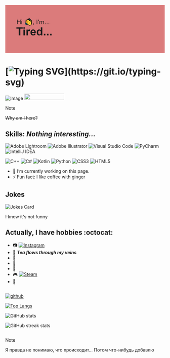 ![Mmm](header.png)
#  [![Typing SVG](https://readme-typing-svg.demolab.com?font=Playfair+Display&pause=1000&color=0C2B39&background=FFBEBE24&center=true&vCenter=true&random=false&width=700&lines=Once+upon+a+time+I+wanted+to+understand+what+was+going+on....)](https://git.io/typing-svg)
![image](https://github.com/TutaTamta/TutaTamta/assets/81257954/d004f22c-ee9a-41ea-82ea-f3aeb2ca3969)
<a href = "https://github.com/TutaTamta"><img src="https://github.com/TutaTamta/TutaTamta/assets/81257954/80db8639-54f3-4fdd-a270-8606bc2ae2a8" width=50% height=50%></a>

> [!NOTE]
> ~~Why am I here?~~




## Skills: ***Nothing interesting...***

![Adobe Lightroom](https://img.shields.io/badge/Adobe%20Lightroom-31A8FF.svg?style=for-the-badge&logo=Adobe%20Lightroom&logoColor=white) ![Adobe Illustrator](https://img.shields.io/badge/adobe%20illustrator-%23FF9A00.svg?style=for-the-badge&logo=adobe%20illustrator&logoColor=white) ![Visual Studio Code](https://img.shields.io/badge/Visual%20Studio%20Code-0078d7.svg?style=for-the-badge&logo=visual-studio-code&logoColor=white) ![PyCharm](https://img.shields.io/badge/pycharm-143?style=for-the-badge&logo=pycharm&logoColor=black&color=black&labelColor=green) ![IntelliJ IDEA](https://img.shields.io/badge/IntelliJIDEA-000000.svg?style=for-the-badge&logo=intellij-idea&logoColor=white)

![C++](https://img.shields.io/badge/c++-%2300599C.svg?style=for-the-badge&logo=c%2B%2B&logoColor=white) ![C#](https://img.shields.io/badge/c%23-%23239120.svg?style=for-the-badge&logo=c-sharp&logoColor=white) ![Kotlin](https://img.shields.io/badge/kotlin-%237F52FF.svg?style=for-the-badge&logo=kotlin&logoColor=white) ![Python](https://img.shields.io/badge/python-3670A0?style=for-the-badge&logo=python&logoColor=ffdd54) ![CSS3](https://img.shields.io/badge/css3-%231572B6.svg?style=for-the-badge&logo=css3&logoColor=white) ![HTML5](https://img.shields.io/badge/html5-%23E34F26.svg?style=for-the-badge&logo=html5&logoColor=white)


- 🔭 I’m currently working on this page. 
- ⚡ Fun fact: I like coffee with ginger 


## **Jokes**

![Jokes Card](https://readme-jokes.vercel.app/api)

~~I know it's not funny~~
## **Actually, I have hobbies :octocat:**
- :camera:  [![Instagram](https://img.shields.io/badge/Instagram-E4405F?style=for-the-badge&logo=instagram&logoColor=white)](https://instagram.com/tutatamta?igshid=YzAwZjE1ZTI0Zg==) 
- :tea: ***Tea flows through my veins***
- :closed_book:
- :bicyclist:
- :musical_keyboard:
- :video_game:  [![Steam](https://img.shields.io/badge/Steam-000000?style=for-the-badge&logo=steam&logoColor=white)](https://steamcommunity.com/profiles/76561198211430092/)
- :art:
##

[<img src='https://cdn.jsdelivr.net/npm/simple-icons@3.0.1/icons/github.svg' alt='github' height='40'>](https://github.com/TutaTamta)  

[![Top Langs](https://github-readme-stats.vercel.app/api/top-langs/?username=TutaTamta)](https://github.com/anuraghazra/github-readme-stats)

![GitHub stats](https://github-readme-stats.vercel.app/api?username=TutaTamta&show_icons=true&theme=radical)  

![GitHub streak stats](https://streak-stats.demolab.com/?user=TutaTamta)  
##
> [!NOTE]
> Я правда не понимаю, что происходит... Потом что-нибудь добавлю
